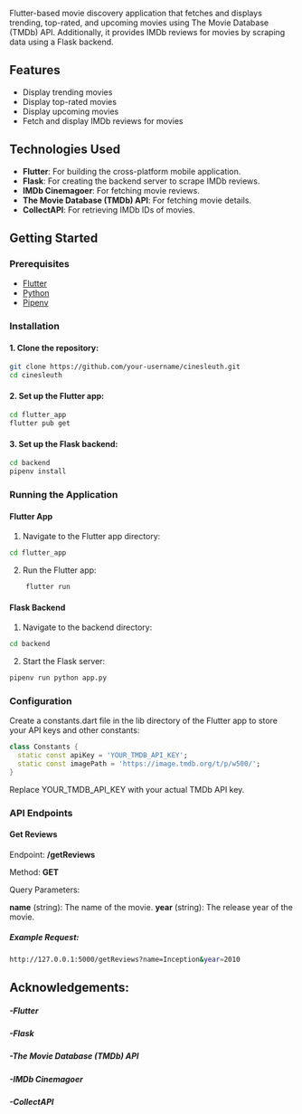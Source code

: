 
Flutter-based movie discovery application that fetches and displays trending, top-rated, and upcoming movies using The Movie Database (TMDb) API. Additionally, it provides IMDb reviews for movies by scraping data using a Flask backend.

## Features

- Display trending movies
- Display top-rated movies
- Display upcoming movies
- Fetch and display IMDb reviews for movies

## Technologies Used

- **Flutter**: For building the cross-platform mobile application.
- **Flask**: For creating the backend server to scrape IMDb reviews.
- **IMDb Cinemagoer**: For fetching movie reviews.
- **The Movie Database (TMDb) API**: For fetching movie details.
- **CollectAPI**: For retrieving IMDb IDs of movies.

## Getting Started

### Prerequisites

- [Flutter](https://flutter.dev/docs/get-started/install)
- [Python](https://www.python.org/downloads/)
- [Pipenv](https://pipenv.pypa.io/en/latest/install/#installing-pipenv)

### Installation

#### 1. Clone the repository:

```bash
git clone https://github.com/your-username/cinesleuth.git
cd cinesleuth
```

#### 2. Set up the Flutter app:
```bash
cd flutter_app
flutter pub get
```
#### 3. Set up the Flask backend:
```bash
cd backend
pipenv install
```

### Running the Application
#### Flutter App
  1. Navigate to the Flutter app directory:
```bash
cd flutter_app
```
  2. Run the Flutter app:
```bash
    flutter run
```
#### Flask Backend
  1. Navigate to the backend directory:
```bash
cd backend
```
  2. Start the Flask server:
```bash
pipenv run python app.py
```
### Configuration
Create a constants.dart file in the lib directory of the Flutter app to store your API keys and other constants:
```dart
class Constants {
  static const apiKey = 'YOUR_TMDB_API_KEY';
  static const imagePath = 'https://image.tmdb.org/t/p/w500/';
}
```
Replace YOUR_TMDB_API_KEY with your actual TMDb API key.

### API Endpoints
#### Get Reviews
Endpoint: **/getReviews**

Method: **GET**

Query Parameters:

**name** (string): The name of the movie.
**year** (string): The release year of the movie.
##### Example Request:
```bash
http://127.0.0.1:5000/getReviews?name=Inception&year=2010
```

## Acknowledgements:
##### -**Flutter**
##### -**Flask**
##### -**The Movie Database (TMDb) API**
##### -**IMDb Cinemagoer**
##### -**CollectAPI**
